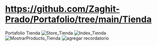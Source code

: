 # https://github.com/Zaghit-Prado/Portafolio/tree/main/Tienda
Portafolio Tienda
![Store_Tienda](https://user-images.githubusercontent.com/114609659/192957978-833efe24-cd08-4aca-b8ed-3b1c9ce705f8.jpeg)
![Index_Tienda](https://user-images.githubusercontent.com/114609659/192957981-4d097e40-bf23-4d0e-a5e0-5a47ea6ff500.jpeg)
![MostrarProducto_Tienda](https://user-images.githubusercontent.com/114609659/192957983-6e2df906-768d-44d3-9983-5680f0e72d5d.jpeg)
![agregar recordatorio](https://user-images.githubusercontent.com/114609659/193887701-fb14d40d-6a85-432f-bc4d-a8f89ea93da0.jpeg)
